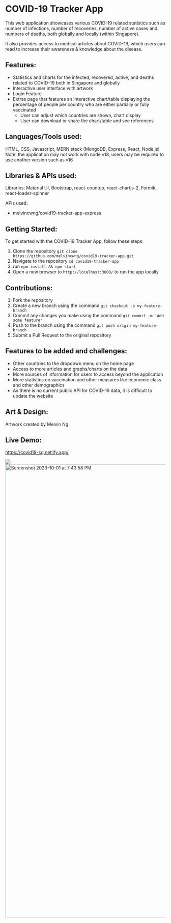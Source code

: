# COVID-19 Tracker App

This web application showcases various COVID-19 related statistics such as number of infections, number of recoveries, number of active cases and numbers of deaths, both globally and locally (within Singapore). 

It also provides access to medical articles about COVID-19, which users can read to increase their awareness & knowledge about the disease. 

## Features:
 - Statistics and charts for the infected, recovered, active, and deaths related to COVID-19 both in Singapore and globally
 - Interactive user interface with artwork
 - Login Feature
 - Extras page that features an interactive chart/table displaying the percentage of people per country who are either partially or fully vaccinated
     - User can adjust which countries are shown, chart display
     - User can download or share the chart/table and see references

## Languages/Tools used:
HTML, CSS, Javascript, MERN stack (MongoDB, Express, React, Node.js)
Note: the application may not work with node v18, users may be required to use another version such as v16

## Libraries & APIs used: 
Libraries: Material UI, Bootstrap, react-countup, react-chartjs-2, Formik, react-loader-spinner

APIs used: 
  - melvincwng/covid19-tracker-app-express

## Getting Started:
To get started with the COVID-19 Tracker App, follow these steps:
 1. Clone the repository `git clone https://github.com/melvincwng/covid19-tracker-app.git`
 2. Navigate to the repository `cd covid19-tracker-app`
 3. run `npm install && npm start`
 4. Open a new browser to `http://localhost:3000/` to run the app locally

## Contributions:
 1. Fork the repository
 2. Create a new branch using the command `git checkout -b my-feature-branch`
 3. Commit any changes you make using the command `git commit -m 'Add some feature'`
 4. Push to the branch using the command `git push origin my-feature-branch`
 5. Submit a Pull Request to the original repository

## Features to be added and challenges:
 - Other countries to the dropdown menu on the home page
 - Access to more articles and graphs/charts on the data
 - More sources of information for users to access beyond the application
 - More statistics on vaccination and other measures like economic class and other demographics
 - As there is no current public API for COVID-19 data, it is difficult to update the website

## Art & Design:
Artwork created by Melvin Ng

## Live Demo:
https://covid19-sg.netlify.app/

<img src="https://github.com/melvincwng/covid19-tracker-app/blob/master/src/images/demo.JPG"/>

<img width="1424" alt="Screenshot 2023-10-01 at 7 43 58 PM" src="https://github.com/karentong14/covid19-tracker-app/assets/91928954/1d28b29a-2148-42b1-8926-dd0b63bdd8ff">


